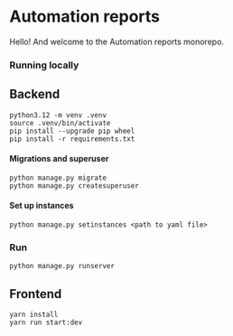 # Automation reports

Hello! And welcome to the Automation reports monorepo.

### Running locally

## Backend
    python3.12 -m venv .venv
    source .venv/bin/activate
    pip install --upgrade pip wheel
    pip install -r requirements.txt

#### Migrations and superuser
    python manage.py migrate
    python manage.py createsuperuser

#### Set up instances
    python manage.py setinstances <path to yaml file>

### Run
    python manage.py runserver

## Frontend
    yarn install
    yarn run start:dev
